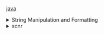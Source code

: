 
[java](java.md) </br>


<details> <summary>String Manipulation and Formatting</summary>


- By default printing a 'char' will output it's ascii id number
- specify that you want to output the char as a string: System.out.print("" + exampleChar);

Escape Sequence | Char
----------------|-----------
`\n` | newline
`\t` | tab
`\'` | single quote
`\'` | double quote
`//` | backslash


```java
public class example{
    double myDouble = 23.45
    public static void main(String[] args){
    System.out.println("say \"Hello\" using quotes inside a string with escape sequence");
    System.out.println("\tIndented by one tab");
    System.out.println("\\ this is a backslach inside a string");
    System.out.printf("%.2f\n", double ) //this prints a formated double with a newline after it
    }
}
```
</br>
String Comparison
- The final character in a string has an index one less than it's length. 
> finalCharacterIndex = exampleString.length() - 1;  </br>


``` Java
if (stringOne.compareTo(stringTwo) > 0) {System.out.println("stringOne is greater than stringTwo");}
if (stringOne.compareToIgnoreCase(stringTwo) > 0) {System.out.println("stringOne is greater than stringTwo");}
stringThree.replace("Goodbye", "hello");
String.indexOf("i", 3) //Find index of third instance of the letter
stringFour.subSequence(

```



</summary> </details>


<details> <summary>scnr</summary>

method  | purpose
--------|-----------
nextLine() | prints the entire line including any whitespace
next() | print the first word in the string exculding whitespace


</summary> </details>


